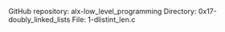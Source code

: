 GitHub repository: alx-low_level_programming
Directory: 0x17-doubly_linked_lists
File: 1-dlistint_len.c
